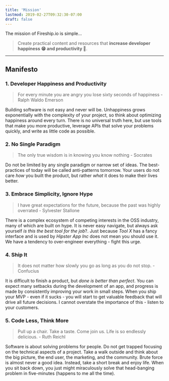 ```yaml
---
title: 'Mission'
lastmod: 2019-02-27T09:32:30-07:00
draft: false
---
```


The mission of Fireship.io is simple...

>  Create practical content and resources that **increase developer happiness 😁 and productivity 🚀**. 

<hr>

## Manifesto

### 1. Developer Happiness and Productivity

> For every minute you are angry you lose sixty seconds of happiness - Ralph Waldo Emerson

Building software is not easy and never will be. Unhappiness grows exponentially with the complexity of your project, so think about optimizing happiness around every turn. There is no universal truth here, but use tools that make you more productive, leverage APIs that solve your problems quickly, and write as little code as possible. 

### 2. No Single Paradigm

> The only true wisdom is in knowing you know nothing - Socrates

Do not be limited by any single paradigm or narrow set of ideas. The best-practices of today will be called anti-patterns tomorrow. Your users do not care *how* you built the product, but rather *what* it does to make their lives better. 

### 3. Embrace Simplicity, Ignore Hype

> I have great expectations for the future, because the past was highly overrated - Sylvester Stallone

There is a complex ecosystem of competing interests in the OSS industry, many of which are built on hype. It is never easy navigate, but always ask yourself *is this the best tool for the job*?. Just because *Tool X* has a fancy interface and is used by *Hipster App Inc* does not mean you should use it. We have a tendency to over-engineer everything - fight this urge.

### 4. Ship It

> It does not matter how slowly you go as long as you do not stop. - Confucius

It is difficult to finish a product, but *done is better than perfect*. You can expect many setbacks during the development of an app, and progress is made by consistently improving your work in small steps. When you ship your MVP - even if it sucks - you will start to get valuable feedback that will drive all future decisions. I cannot overstate the importance of this - listen to your customers. 

### 5. Code Less, Think More

> Pull up a chair. Take a taste. Come join us. Life is so endlessly delicious. - Ruth Reichl

Software is about solving problems for people. Do not get trapped focusing on the technical aspects of a project. Take a walk outside and think about the big picture, the end user, the marketing, and the community. Brute force is almost never a good idea. Instead, take a short break and enjoy life. When you sit back down, you just might miraculously solve that head-banging problem in five-minutes (happens to me all the time).



